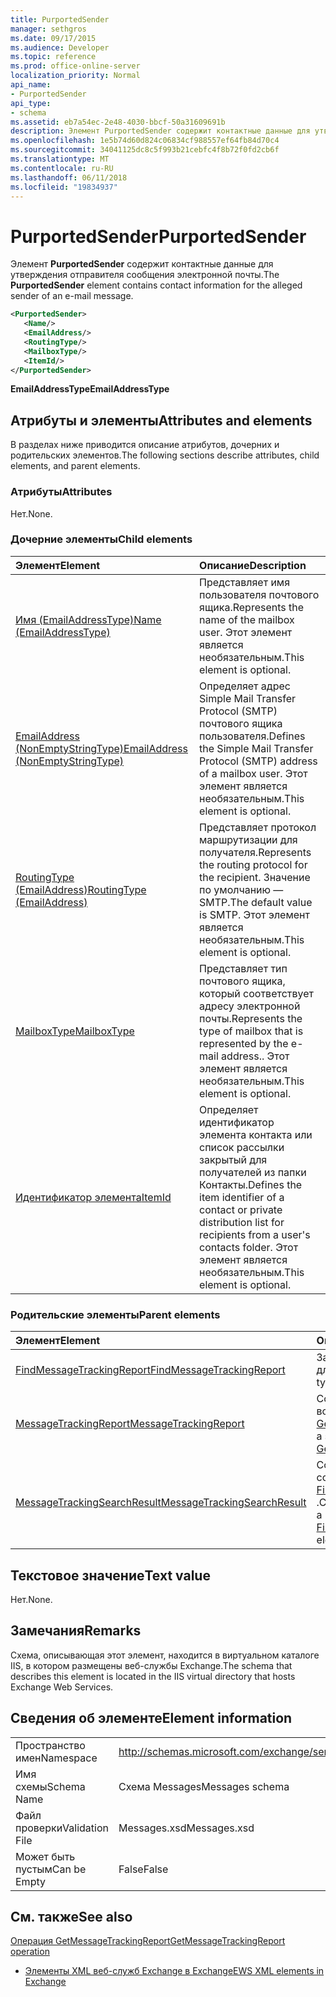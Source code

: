 ```yaml
---
title: PurportedSender
manager: sethgros
ms.date: 09/17/2015
ms.audience: Developer
ms.topic: reference
ms.prod: office-online-server
localization_priority: Normal
api_name:
- PurportedSender
api_type:
- schema
ms.assetid: eb7a54ec-2e48-4030-bbcf-50a31609691b
description: Элемент PurportedSender содержит контактные данные для утверждения отправителя сообщения электронной почты.
ms.openlocfilehash: 1e5b74d60d824c06834cf988557ef64fb84d70c4
ms.sourcegitcommit: 34041125dc8c5f993b21cebfc4f8b72f0fd2cb6f
ms.translationtype: MT
ms.contentlocale: ru-RU
ms.lasthandoff: 06/11/2018
ms.locfileid: "19834937"
---
```

# <a name="purportedsender"></a><span data-ttu-id="f40dc-103">PurportedSender</span><span class="sxs-lookup"><span data-stu-id="f40dc-103">PurportedSender</span></span>

<span data-ttu-id="f40dc-104">Элемент **PurportedSender** содержит контактные данные для утверждения отправителя сообщения электронной почты.</span><span class="sxs-lookup"><span data-stu-id="f40dc-104">The **PurportedSender** element contains contact information for the alleged sender of an e-mail message.</span></span> 
  
```XML
<PurportedSender>
   <Name/>
   <EmailAddress/>
   <RoutingType/>
   <MailboxType/>
   <ItemId/>
</PurportedSender>
```

 <span data-ttu-id="f40dc-105">**EmailAddressType**</span><span class="sxs-lookup"><span data-stu-id="f40dc-105">**EmailAddressType**</span></span>
## <a name="attributes-and-elements"></a><span data-ttu-id="f40dc-106">Атрибуты и элементы</span><span class="sxs-lookup"><span data-stu-id="f40dc-106">Attributes and elements</span></span>

<span data-ttu-id="f40dc-107">В разделах ниже приводится описание атрибутов, дочерних и родительских элементов.</span><span class="sxs-lookup"><span data-stu-id="f40dc-107">The following sections describe attributes, child elements, and parent elements.</span></span>
  
### <a name="attributes"></a><span data-ttu-id="f40dc-108">Атрибуты</span><span class="sxs-lookup"><span data-stu-id="f40dc-108">Attributes</span></span>

<span data-ttu-id="f40dc-109">Нет.</span><span class="sxs-lookup"><span data-stu-id="f40dc-109">None.</span></span>
  
### <a name="child-elements"></a><span data-ttu-id="f40dc-110">Дочерние элементы</span><span class="sxs-lookup"><span data-stu-id="f40dc-110">Child elements</span></span>

|<span data-ttu-id="f40dc-111">**Элемент**</span><span class="sxs-lookup"><span data-stu-id="f40dc-111">**Element**</span></span>|<span data-ttu-id="f40dc-112">**Описание**</span><span class="sxs-lookup"><span data-stu-id="f40dc-112">**Description**</span></span>|
|:-----|:-----|
|[<span data-ttu-id="f40dc-113">Имя (EmailAddressType)</span><span class="sxs-lookup"><span data-stu-id="f40dc-113">Name (EmailAddressType)</span></span>](name-emailaddresstype.md) <br/> |<span data-ttu-id="f40dc-114">Представляет имя пользователя почтового ящика.</span><span class="sxs-lookup"><span data-stu-id="f40dc-114">Represents the name of the mailbox user.</span></span> <span data-ttu-id="f40dc-115">Этот элемент является необязательным.</span><span class="sxs-lookup"><span data-stu-id="f40dc-115">This element is optional.</span></span>  <br/> |
|[<span data-ttu-id="f40dc-116">EmailAddress (NonEmptyStringType)</span><span class="sxs-lookup"><span data-stu-id="f40dc-116">EmailAddress (NonEmptyStringType)</span></span>](emailaddress-nonemptystringtype.md) <br/> |<span data-ttu-id="f40dc-117">Определяет адрес Simple Mail Transfer Protocol (SMTP) почтового ящика пользователя.</span><span class="sxs-lookup"><span data-stu-id="f40dc-117">Defines the Simple Mail Transfer Protocol (SMTP) address of a mailbox user.</span></span> <span data-ttu-id="f40dc-118">Этот элемент является необязательным.</span><span class="sxs-lookup"><span data-stu-id="f40dc-118">This element is optional.</span></span>  <br/> |
|[<span data-ttu-id="f40dc-119">RoutingType (EmailAddress)</span><span class="sxs-lookup"><span data-stu-id="f40dc-119">RoutingType (EmailAddress)</span></span>](routingtype-emailaddress.md) <br/> |<span data-ttu-id="f40dc-120">Представляет протокол маршрутизации для получателя.</span><span class="sxs-lookup"><span data-stu-id="f40dc-120">Represents the routing protocol for the recipient.</span></span> <span data-ttu-id="f40dc-121">Значение по умолчанию — SMTP.</span><span class="sxs-lookup"><span data-stu-id="f40dc-121">The default value is SMTP.</span></span> <span data-ttu-id="f40dc-122">Этот элемент является необязательным.</span><span class="sxs-lookup"><span data-stu-id="f40dc-122">This element is optional.</span></span>  <br/> |
|[<span data-ttu-id="f40dc-123">MailboxType</span><span class="sxs-lookup"><span data-stu-id="f40dc-123">MailboxType</span></span>](mailboxtype.md) <br/> |<span data-ttu-id="f40dc-124">Представляет тип почтового ящика, который соответствует адресу электронной почты.</span><span class="sxs-lookup"><span data-stu-id="f40dc-124">Represents the type of mailbox that is represented by the e-mail address..</span></span> <span data-ttu-id="f40dc-125">Этот элемент является необязательным.</span><span class="sxs-lookup"><span data-stu-id="f40dc-125">This element is optional.</span></span>  <br/> |
|[<span data-ttu-id="f40dc-126">Идентификатор элемента</span><span class="sxs-lookup"><span data-stu-id="f40dc-126">ItemId</span></span>](itemid.md) <br/> |<span data-ttu-id="f40dc-127">Определяет идентификатор элемента контакта или список рассылки закрытый для получателей из папки Контакты.</span><span class="sxs-lookup"><span data-stu-id="f40dc-127">Defines the item identifier of a contact or private distribution list for recipients from a user's contacts folder.</span></span> <span data-ttu-id="f40dc-128">Этот элемент является необязательным.</span><span class="sxs-lookup"><span data-stu-id="f40dc-128">This element is optional.</span></span>  <br/> |
   
### <a name="parent-elements"></a><span data-ttu-id="f40dc-129">Родительские элементы</span><span class="sxs-lookup"><span data-stu-id="f40dc-129">Parent elements</span></span>

|<span data-ttu-id="f40dc-130">**Элемент**</span><span class="sxs-lookup"><span data-stu-id="f40dc-130">**Element**</span></span>|<span data-ttu-id="f40dc-131">**Описание**</span><span class="sxs-lookup"><span data-stu-id="f40dc-131">**Description**</span></span>|
|:-----|:-----|
|[<span data-ttu-id="f40dc-132">FindMessageTrackingReport</span><span class="sxs-lookup"><span data-stu-id="f40dc-132">FindMessageTrackingReport</span></span>](findmessagetrackingreport.md) <br/> |<span data-ttu-id="f40dc-133">Задает условия типам сообщений для поиска.</span><span class="sxs-lookup"><span data-stu-id="f40dc-133">Specifies criteria for the types of messages to find.</span></span>  <br/> |
|[<span data-ttu-id="f40dc-134">MessageTrackingReport</span><span class="sxs-lookup"><span data-stu-id="f40dc-134">MessageTrackingReport</span></span>](messagetrackingreport.md) <br/> |<span data-ttu-id="f40dc-135">Содержит одно сообщение, которое возвращается в [Операция GetMessageTrackingReport](getmessagetrackingreport-operation.md).</span><span class="sxs-lookup"><span data-stu-id="f40dc-135">Contains a single message that is returned in a [GetMessageTrackingReport operation](getmessagetrackingreport-operation.md).</span></span>  <br/> |
|[<span data-ttu-id="f40dc-136">MessageTrackingSearchResult</span><span class="sxs-lookup"><span data-stu-id="f40dc-136">MessageTrackingSearchResult</span></span>](messagetrackingsearchresult.md) <br/> |<span data-ttu-id="f40dc-137">Содержит результат одного сообщения для элемента [FindMessageTrackingReportResponse](findmessagetrackingreportresponse.md) .</span><span class="sxs-lookup"><span data-stu-id="f40dc-137">Contains a single message result for a [FindMessageTrackingReportResponse](findmessagetrackingreportresponse.md) element.</span></span>  <br/> |
   
## <a name="text-value"></a><span data-ttu-id="f40dc-138">Текстовое значение</span><span class="sxs-lookup"><span data-stu-id="f40dc-138">Text value</span></span>

<span data-ttu-id="f40dc-139">Нет.</span><span class="sxs-lookup"><span data-stu-id="f40dc-139">None.</span></span>
  
## <a name="remarks"></a><span data-ttu-id="f40dc-140">Замечания</span><span class="sxs-lookup"><span data-stu-id="f40dc-140">Remarks</span></span>

<span data-ttu-id="f40dc-141">Схема, описывающая этот элемент, находится в виртуальном каталоге IIS, в котором размещены веб-службы Exchange.</span><span class="sxs-lookup"><span data-stu-id="f40dc-141">The schema that describes this element is located in the IIS virtual directory that hosts Exchange Web Services.</span></span>
  
## <a name="element-information"></a><span data-ttu-id="f40dc-142">Сведения об элементе</span><span class="sxs-lookup"><span data-stu-id="f40dc-142">Element information</span></span>

|||
|:-----|:-----|
|<span data-ttu-id="f40dc-143">Пространство имен</span><span class="sxs-lookup"><span data-stu-id="f40dc-143">Namespace</span></span>  <br/> |http://schemas.microsoft.com/exchange/services/2006/messages  <br/> |
|<span data-ttu-id="f40dc-144">Имя схемы</span><span class="sxs-lookup"><span data-stu-id="f40dc-144">Schema Name</span></span>  <br/> |<span data-ttu-id="f40dc-145">Схема Messages</span><span class="sxs-lookup"><span data-stu-id="f40dc-145">Messages schema</span></span>  <br/> |
|<span data-ttu-id="f40dc-146">Файл проверки</span><span class="sxs-lookup"><span data-stu-id="f40dc-146">Validation File</span></span>  <br/> |<span data-ttu-id="f40dc-147">Messages.xsd</span><span class="sxs-lookup"><span data-stu-id="f40dc-147">Messages.xsd</span></span>  <br/> |
|<span data-ttu-id="f40dc-148">Может быть пустым</span><span class="sxs-lookup"><span data-stu-id="f40dc-148">Can be Empty</span></span>  <br/> |<span data-ttu-id="f40dc-149">False</span><span class="sxs-lookup"><span data-stu-id="f40dc-149">False</span></span>  <br/> |
   
## <a name="see-also"></a><span data-ttu-id="f40dc-150">См. также</span><span class="sxs-lookup"><span data-stu-id="f40dc-150">See also</span></span>



[<span data-ttu-id="f40dc-151">Операция GetMessageTrackingReport</span><span class="sxs-lookup"><span data-stu-id="f40dc-151">GetMessageTrackingReport operation</span></span>](getmessagetrackingreport-operation.md)


- [<span data-ttu-id="f40dc-152">Элементы XML веб-служб Exchange в Exchange</span><span class="sxs-lookup"><span data-stu-id="f40dc-152">EWS XML elements in Exchange</span></span>](ews-xml-elements-in-exchange.md)

